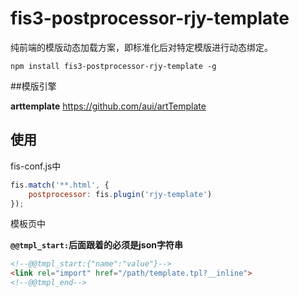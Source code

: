 # fis3-postprocessor-rjy-template

纯前端的模版动态加载方案，即标准化后对特定模版进行动态绑定。

```script
npm install fis3-postprocessor-rjy-template -g
````

##模版引擎

**arttemplate** https://github.com/aui/artTemplate

## 使用

fis-conf.js中

```javascript
fis.match('**.html', {
    postprocessor: fis.plugin('rjy-template')
});
```

模板页中

**`@@tmpl_start:`后面跟着的必须是json字符串**

```html
<!--@@tmpl_start:{"name":"value"}-->
<link rel="import" href="/path/template.tpl?__inline">
<!--@@tmpl_end-->
```
